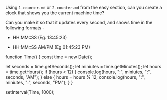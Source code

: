 Using `1-counter.md` or `2-counter.md` from the easy section, can you create a
clock that shows you the current machine time?

Can you make it so that it updates every second, and shows time in the following formats -

- HH:MM::SS (Eg. 13:45:23)

- HH:MM::SS AM/PM (Eg 01:45:23 PM)

function Time() {
const time = new Date();

let seconds = time.getSeconds();
let miniutes = time.getMinutes();
let hours = time.getHours();
if (hours < 12) {
console.log(hours, ":", miniutes, ":", seconds, "AM");
} else {
hours = hours % 12;
console.log(hours, ":", miniutes, ":", seconds, "PM");
}
}

setInterval(Time, 1000);

